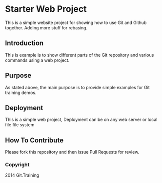 # Starter Web Project

This is a simple website project for
showing how to use Git and Github together.
Adding more stuff for rebasing.

## Introduction

This is example is to show different parts
of the Git repository and various commands
using a web project.

## Purpose

As stated above, the main purpose is to
provide simple examples for Git training
demos.

## Deployment

This is a simple web project, Deployment
can be on any web server or local file
file system

## How To Contribute

Please fork this repository and then issue Pull Requests
for review.

### Copyright
2014 Git.Training

